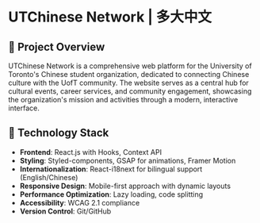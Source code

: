 # UTChinese Network | 多大中文

## 📌 Project Overview

UTChinese Network is a comprehensive web platform for the University of Toronto's Chinese student organization, dedicated to connecting Chinese culture with the UofT community. The website serves as a central hub for cultural events, career services, and community engagement, showcasing the organization's mission and activities through a modern, interactive interface.

## 🔧 Technology Stack

- **Frontend**: React.js with Hooks, Context API
- **Styling**: Styled-components, GSAP for animations, Framer Motion
- **Internationalization**: React-i18next for bilingual support (English/Chinese)
- **Responsive Design**: Mobile-first approach with dynamic layouts
- **Performance Optimization**: Lazy loading, code splitting
- **Accessibility**: WCAG 2.1 compliance
- **Version Control**: Git/GitHub
